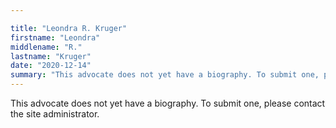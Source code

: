 ```yaml
---

title: "Leondra R. Kruger"
firstname: "Leondra"
middlename: "R."
lastname: "Kruger"
date: "2020-12-14"
summary: "This advocate does not yet have a biography. To submit one, please contact the site administrator."
---
```

This advocate does not yet have a biography. To submit one, please contact the site administrator.

